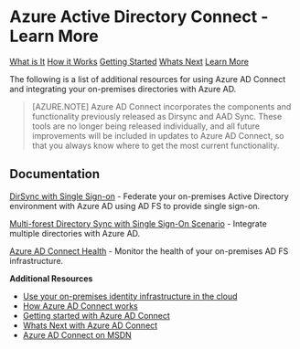 <properties 
	pageTitle="Azure Active Directory Connect - Learn More"
	description="Learn more about Azure AD Connect."
	services="active-directory"
	documentationCenter=""
	authors="billmath"
	manager="stevenpo"
	editor="curtand"/>

<tags
	ms.service="active-directory"
	ms.date="08/24/2015"
	wacn.date=""/>

# Azure Active Directory Connect - Learn More
<!-- keep by customization: begin -->

<div>
<a href="/documentation/articles/active-directory-aadconnect/">What is It</a>
<a href="/documentation/articles/active-directory-aadconnect-how-it-works/">How it Works</a>
<a href="/documentation/articles/active-directory-aadconnect-get-started/">Getting Started</a>
<a href="/documentation/articles/active-directory-aadconnect-whats-next/">Whats Next</a>
<a href="/documentation/articles/active-directory-aadconnect-learn-more/">Learn More</a>
</div>
<!-- keep by customization: end -->

The following is a list of additional resources for using Azure AD Connect and integrating your on-premises directories with Azure AD.

>[AZURE.NOTE] Azure AD Connect incorporates the components and functionality previously released as Dirsync and AAD Sync. These tools are no longer being released individually, and all future improvements will be included in updates to Azure AD Connect, so that you always know where to get the most current functionality.

## Documentation

<!-- keep by customization: begin -->
[DirSync with Single Sign-on](https://msdn.microsoft.com/zh-cn/library/azure/dn441213.aspx) - Federate your on-premises Active Directory environment with Azure AD using AD FS to provide single sign-on.
<!-- keep by customization: end -->

[Multi-forest Directory Sync with Single Sign-On Scenario](https://msdn.microsoft.com/zh-cn/library/azure/dn510976.aspx) - Integrate multiple directories with Azure AD.

[Azure AD Connect Health](https://msdn.microsoft.com/zh-cn/library/azure/dn906722.aspx) - Monitor the health of your on-premises AD FS infrastructure.

<!-- deleted by customization
## Videos

Ignite 2015 presentation on extending your on-premises directories to the cloud.

[AZURE.VIDEO microsoft-ignite-2015-extending-on-premises-directories-to-the-cloud-made-easy-with-azure-active-directory-connect]

<br>
<br>

Watch this video to learn how easy it is to extend your on-premises Active Directory to the cloud by using the express settings of Azure Active Directory Connect.

[AZURE.VIDEO azure-active-directory-connect-express-settings]

-->
<!-- keep by customization: begin -->

**Additional Resources**

* [Use your on-premises identity infrastructure in the cloud](/documentation/articles/active-directory-aadconnect)
* [How Azure AD Connect works](/documentation/articles/active-directory-aadconnect-how-it-works)
* [Getting started with Azure AD Connect](/documentation/articles/active-directory-aadconnect-get-started)
* [Whats Next with Azure AD Connect](/documentation/articles/active-directory-aadconnect-whats-next)
* [Azure AD Connect on MSDN](https://msdn.microsoft.com/zh-cn/library/azure/dn832695.aspx)
<!-- keep by customization: end -->